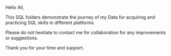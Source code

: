 Hello All,

This SQL folders demonstrate the journey of my Data for acquiring and practicing SQL skills in different platforms.

Please do not hesitate to contact me for collaboration for any improvements or suggestions.

Thank you for your time and support.
